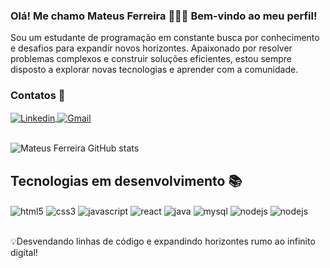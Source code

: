 
### Olá! Me chamo Mateus Ferreira 🙋🏾‍♂️ Bem-vindo ao meu perfil!
Sou um estudante de programação em constante busca por conhecimento e desafios para expandir novos horizontes. Apaixonado por resolver problemas complexos e construir soluções eficientes, estou sempre disposto a explorar novas tecnologias e aprender com a comunidade. 
<br/>

### Contatos 📱
<div style ="display: inline_block">
    <a href="https://www.linkedin.com/public-profile/settings?lipi=urn%3Ali%3Apage%3Ad_flagship3_profile_self_edit_contact-info%3BeBS4rnfHTgCyyqWzYcuBKQ%3D%3D">
        <img align="center" alt="Linkedin" src="https://img.shields.io/badge/LinkedIn-0077B5?style=for-the-badge&logo=linkedin&logoColor=white"/> </a>
    <a href="mailto:mateusf63@gmail.com?subject=Assunto%20da%20mensagem&body=Corpo%20da%20mensagem">
        <img align="center" alt="Gmail" src="https://img.shields.io/badge/Gmail-D14836?style=for-the-badge&logo=gmail&logoColor=white" /> </a>
</div></br>

![Mateus Ferreira GitHub stats](https://github-readme-stats.vercel.app/api?username=mateuzu&show_icons=true&theme=algolia)

## Tecnologias em desenvolvimento 📚
<div style="display: inline_block">
    <img align="center" alt="html5" src="https://img.shields.io/badge/HTML5-E34F26?style=for-the-badge&logo=html5&logoColor=white" />
    <img align="center" alt="css3" src="https://img.shields.io/badge/CSS3-1572B6?style=for-the-badge&logo=css3&logoColor=white" />
    <img align="center" alt="javascript" src="https://img.shields.io/badge/JavaScript-323330?style=for-the-badge&logo=javascript&logoColor=F7DF1E" />
    <img align="center" alt="react" src="https://img.shields.io/badge/React-20232A?style=for-the-badge&logo=react&logoColor=61DAFB" />
    <img align="center" alt="java" src="https://img.shields.io/badge/Java-ED8B00?style=for-the-badge&logo=openjdk&logoColor=white" />
    <img align="center" alt="mysql" src="https://img.shields.io/badge/MySQL-00000F?style=for-the-badge&logo=mysql&logoColor=white" />
    <img align="center" alt="nodejs" src="https://img.shields.io/badge/Node.js-43853D?style=for-the-badge&logo=node.js&logoColor=white" />
    <img align="center" alt="nodejs" src="https://img.shields.io/badge/GIT-E44C30?style=for-the-badge&logo=git&logoColor=white" />
</div></br>

💡Desvendando linhas de código e expandindo horizontes rumo ao infinito digital!
